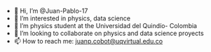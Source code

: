 - 👋 Hi, I’m @Juan-Pablo-17
- 👀 I’m interested in physics, data science
- 🌱 I’m physics student at the Universidad del Quindío- Colombia
- 💞️ I’m looking to collaborate on physics and data science proyects
- 📫 How to reach me: juanp.cobot@uqvirtual.edu.co

